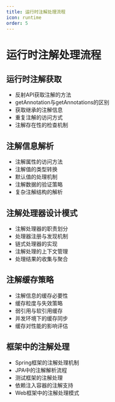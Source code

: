 ```yaml
---
title: 运行时注解处理流程
icon: runtime
order: 5
---
```


# 运行时注解处理流程

## 运行时注解获取

- 反射API获取注解的方法
- getAnnotation与getAnnotations的区别
- 获取继承的注解信息
- 重复注解的访问方式
- 注解存在性的检查机制

## 注解信息解析

- 注解属性的访问方法
- 注解值的类型转换
- 默认值的处理机制
- 注解数据的验证策略
- 复杂注解结构的解析

## 注解处理器设计模式

- 注解处理器的职责划分
- 处理器注册与发现机制
- 链式处理器的实现
- 注解处理的上下文管理
- 处理结果的收集与聚合

## 注解缓存策略

- 注解信息的缓存必要性
- 缓存粒度与失效策略
- 弱引用与软引用缓存
- 并发环境下的缓存同步
- 缓存对性能的影响评估

## 框架中的注解处理

- Spring框架的注解处理机制
- JPA中的注解解析流程
- 测试框架的注解处理
- 依赖注入容器的注解支持
- Web框架中的注解处理模式
